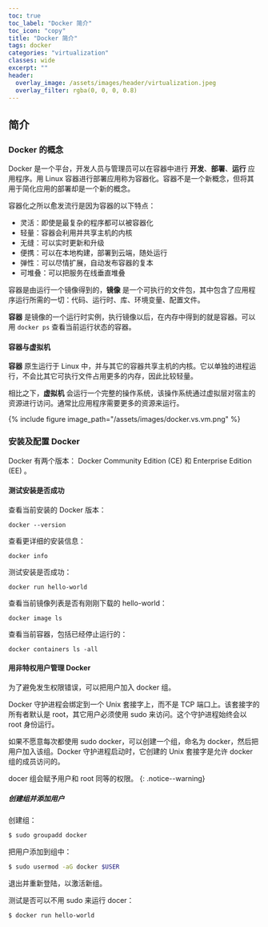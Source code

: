 ```yaml
---
toc: true
toc_label: "Docker 简介"
toc_icon: "copy"
title: "Docker 简介"
tags: docker
categories: "virtualization"
classes: wide
excerpt: ""
header:
  overlay_image: /assets/images/header/virtualization.jpeg
  overlay_filter: rgba(0, 0, 0, 0.8)
---
```





## 简介







### Docker 的概念

Docker 是一个平台，开发人员与管理员可以在容器中进行 **开发**、**部署**、**运行** 应用程序。用 Linux 容器进行部署应用称为容器化。容器不是一个新概念，但将其用于简化应用的部署却是一个新的概念。

容器化之所以愈发流行是因为容器的以下特点：

* 灵活：即使是最复杂的程序都可以被容器化
* 轻量：容器会利用并共享主机的内核
* 无缝：可以实时更新和升级
* 便携：可以在本地构建，部署到云端，随处运行
* 弹性：可以尽情扩展，自动发布容器的复本
* 可堆叠：可以把服务在线垂直堆叠

容器是由运行一个镜像得到的，**镜像** 是一个可执行的文件包，其中包含了应用程序运行所需的一切：代码、运行时、库、环境变量、配置文件。

**容器** 是镜像的一个运行时实例，执行镜像以后，在内存中得到的就是容器。可以用 `docker ps` 查看当前运行状态的容器。




#### 容器与虚拟机

**容器** 原生运行于 Linux 中，并与其它的容器共享主机的内核。它以单独的进程运行，不会比其它可执行文件占用更多的内存，因此比较轻量。

相比之下，**虚拟机** 会运行一个完整的操作系统，该操作系统通过虚拟层对宿主的资源进行访问。通常比应用程序需要更多的资源来运行。

{% include figure image_path="/assets/images/docker.vs.vm.png" %}












### 安装及配置 Docker

Docker 有两个版本： Docker Community Edition (CE) 和 Enterprise Edition (EE) 。



#### 测试安装是否成功

查看当前安装的 Docker 版本：

`docker --version`

查看更详细的安装信息：

`docker info`

测试安装是否成功：

`docker run hello-world`

查看当前镜像列表是否有刚刚下载的 hello-world：

`docker image ls`

查看当前容器，包括已经停止运行的：

`docker containers ls -all`



#### 用非特权用户管理 Docker

为了避免发生权限错误，可以把用户加入 docker 组。

Docker 守护进程会绑定到一个 Unix 套接字上，而不是 TCP 端口上。该套接字的所有者默认是 root，其它用户必须使用 sudo 来访问。这个守护进程始终会以 root 身份运行。

如果不愿意每次都使用 sudo docker，可以创建一个组，命名为 docker，然后把用户加入该组。Docker 守护进程启动时，它创建的 Unix 套接字是允许 docker 组的成员访问的。

docer 组会赋予用户和 root 同等的权限。
{: .notice--warning}


##### 创建组并添加用户

创建组：

```bash
$ sudo groupadd docker
```

把用户添加到组中：

```bash
$ sudo usermod -aG docker $USER
```

退出并重新登陆，以激活新组。

测试是否可以不用 sudo 来运行 docer：

```bash
$ docker run hello-world
```
